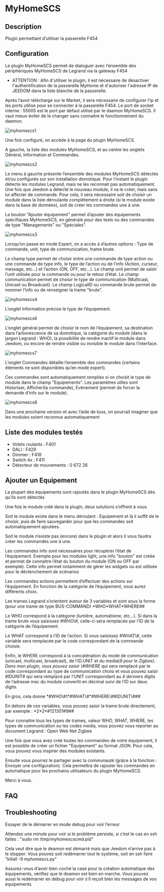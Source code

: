 MyHomeSCS 
=========

Description 
-----------

Plugin permettant d’utiliser la passerelle F454

Configuration 
-------------

Le plugin MyHomeSCS permet de dialoguer avec l’ensemble des
périphériques MyHomeSCS de Legrand via la gateway F454

* ATTENTION : Afin d'utiliser le plugin, il est nécessaire de désactiver l'authentification de la passerelle MyHome et d'autoriser l'adresse IP de JEEDOM dans la liste blanche de la passerelle.

Après l’avoir téléchargé sur le Market, il sera nécessaire de configurer
l’ip et les ports utilise pour se connecter à la passerelle F454. Le
port de socket interne : 55005 est le port par défaut utilisé par le
daemon MyHomeSCS. Il vaut mieux éviter de le changer sans connaitre le
fonctionnement du daemon.

![myhomescs1](./images/myhomescs1.png)

Une fois configuré, on accède à la page du plugin MyHomeSCS.

A gauche, la liste des modules MyHomeSCS, et au centre les onglets
Général, Information et Commandes.

![myhomescs2](./images/myhomescs2.png)

Le menu à gauche présente l’ensemble des modules MyHomeSCS détectés
et/ou configurés sur son installation domotique. Pour l’instant le
plugin détecte les modules Legrand, mais ne les reconnait pas
automatiquement. Une fois que Jeedom a détecté le nouveau module, il va
le créer, mais sans lui affecter de commande. Pour cela, il sera
nécessaire soit de choisir un module dans la liste déroulante
complétement à droite (si le module existe dans la base de données),
soit de créer les commandes une à une.

Le bouton "Ajouter équipement" permet d’ajouter des équipements
spécifiques MyHomeSCS, en générale pour des tests ou des commandes de
type "Managements" ou "Spéciales".

![myhomescs3](./images/myhomescs3.png)

Lorsqu’on passe en mode Expert, on a accès à d’autres options : Type de
commande, unit, type de communication, trame brute.

Le champ type permet de choisir entre une commande de type action ou une
commande de type info, le type de l’action ou de l’info (Action,
curseur, message, etc…​) et l’action (ON, OFF, etc…​). Le champ unit
permet de saisir l’unit utilisée pour la commande ou pour le retour
d’état. Le champ communication permet de choisir le type de
communication (Multicast, Unicast ou Broadcast). Le champ LogicalID ou
commande brute permet de nommer l’info ou de renseigner la trame
"brute".

![myhomescs4](./images/myhomescs4.png)

L’onglet Information précise le type de l’équipement.

![myhomescs6](./images/myhomescs6.png)

L’onglet général permet de choisir le nom de l’équipement, sa
destination dans l’arborescence de sa domotique, la catégorie du module
(dans le jargon Legrand : WHO), la possibilité de rendre inactif le
module dans Jeedom, ou encore de rendre visible ou invisible le module
dans l’interface.

![myhomescs7](./images/myhomescs7.png)

L’onglet Commandes détaille l’ensemble des commandes (certains éléments
ne sont disponibles qu’en mode expert).

Ces commandes sont automatiquement remplies si on choisit le type de
module dans le champ "Equipements". Les paramètres utiles sont
Historiser, Afficher(la commande), Evènement (permet de forcer la
demande d’info sur le module).

![myhomescs8](./images/myhomescs8.png)

Dans une prochaine version et avec l’aide de tous, on pourrait imaginer
que les modules soient reconnus automatiquement

Liste des modules testés 
------------------------

- Volets roulants : F401
- DALI : F429
- Dimmer : F418
- Switch 4x : F411
- Détecteur de mouvements : 0 672 26

Ajouter un Equipement 
---------------------

La plupart des équipements sont rajoutés dans le plugin MyHomeSCS dès
qu’ils sont détectés

Une fois le module créé dans le plugin, deux solutions s’offrent à vous.

Soit le module existe dans le menu déroulant : Equipement et là il
suffit de le choisir, puis de faire sauvegarder pour que les commandes
soit automatiquement ajoutées.

Soit le module n’existe pas (encore) dans le plugin et alors il vous
faudra créer les commandes une à une.

Les commandes info sont nécessaires pour récupérer l’état de
l’équipement. Exemple pour les modules light, une info "bouton" est
créée et permet de connaitre l’état du bouton du module (ON ou OFF par
exemple). Cette info permet notamment de gérer les widgets ou est
utilisée pour le déclenchement de scénarios

Les commandes actions permettent d’effectuer des actions sur
l’équipement. En fonction de la catégorie de l’équipement, vous aurez
différents choix.

Les trames Legrand s’orientent autour de 3 variables et sont sous la
forme (pour une trame de type BUS-COMMAND) \*WHO\*WHAT\*WHERE\#\#

Le WHO correspond à la catégorie (lumière, automatisme, etc…). Si dans
la trame brute vous saisissez \#WHO\\\#, celle-ci sera remplacée par
l’ID de la catégorie de l’équipement.

Le WHAT correspond à l’ID de l’action. Si vous saisissez \#WHAT\\\#,
cette variable sera remplacée par le code correspondant de la commande
choisie.

Enfin, le WHERE correspond à la concaténation du mode de communication
(unicast, multicast, broadcast), de l’ID.UNIT et du media(*9 pour le
Zigbee). Dans mon plugin, vous pouvez saisir \\\#WHERE* qui sera
remplacé par le code correspondant au type de communication choisi et
vous pouvez saisir \#IDUNIT\# qui sera remplacé par l’UNIT correspondant
au 4 derniers digits de l’adresse mac du module convertit en décimal
suivi de l’ID sur deux digits.

En gros, cela donne
\*\#WHO\\\#\\\*\#WHAT\\\#\*\#WHERE\\\#\#IDUNIT\\\#\#\#

En dehors de ces variables, vous pouvez saisir la trame brute
directement, par exemple : \*2\*2\*\#121301\#9\#\#

Pour connaitre tous les types de trames, valeur WHO, WHAT, WHERE, les
types de communication ou les codes media, vous pouvez vous reporter au
document Legrand : Open Web Net Zigbee

Une fois que vous avez créé toutes les commandes de votre équipement, il
est possible de créer un fichier "Equipement" au format JSON. Pour cela,
vous pouvez vous inspirer des modules existants.

Ensuite vous pourrez le partager avec la communauté (grâce à la fonction
: Envoyer une configuration). Cela permettra de rajouter les commandes
en automatique pour les prochains utilisateurs du plugin MyHomeSCS.

Merci à vous.

FAQ 
---

Troubleshooting 
---------------

Essayer de le démarrer en mode debug pour voir l’erreur

Attendez une minute pour voir si le problème persiste, si c’est le cas
en ssh faites : "sudo rm /tmp/myhomescscmd.pid"

Cela veut dire que le deamon est démarré mais que Jeedom n’arrive pas à
le stopper. Vous pouvez soit redémarrer tout le système, soit en ssh
faire "killall -9 myhomescs.py"

Assurez-vous d’avoir bien coché la case pour la création automatique des
équipements, vérifiez que le deamon est bien en marche. Vous pouvez
aussi le redémarrer en debug pour voir s’il reçoit bien les messages de
vos équipements
